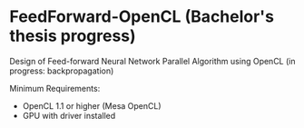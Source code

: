 # FeedForward-OpenCL (Bachelor's thesis progress)
Design of Feed-forward Neural Network Parallel Algorithm using OpenCL (in progress: backpropagation)

Minimum Requirements:
- OpenCL 1.1 or higher (Mesa OpenCL)
- GPU with driver installed
